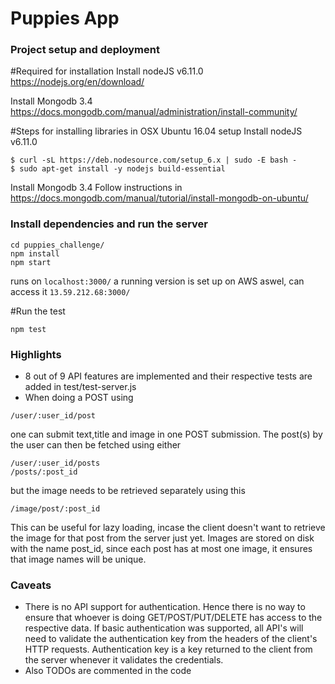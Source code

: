 # Puppies App

### Project setup and deployment 

#Required for installation
Install nodeJS v6.11.0
https://nodejs.org/en/download/

Install Mongodb 3.4 
https://docs.mongodb.com/manual/administration/install-community/


#Steps for installing libraries in OSX Ubuntu 16.04 setup 
Install nodeJS v6.11.0

```
$ curl -sL https://deb.nodesource.com/setup_6.x | sudo -E bash -
$ sudo apt-get install -y nodejs build-essential
```

Install Mongodb 3.4 
Follow instructions in https://docs.mongodb.com/manual/tutorial/install-mongodb-on-ubuntu/

### Install dependencies and run the server
```
cd puppies_challenge/
npm install
npm start
```
runs on `localhost:3000/`
a running version is set up on AWS aswel, can access it `13.59.212.68:3000/`

#Run the test

```
npm test
```

### Highlights
- 8 out of 9 API features are implemented and their respective tests are added in test/test-server.js 
- When doing a POST using
 ```
 /user/:user_id/post
```
one can submit text,title and image in one POST submission. The post(s) by the user can then be fetched using either
```
/user/:user_id/posts
/posts/:post_id
```
but the image needs to be retrieved separately using this 
```
/image/post/:post_id
```
This can be useful for lazy loading, incase the client doesn't want to retrieve the image for that post from the server just yet. Images are stored on disk with the name post_id, since each post has at most one image, it ensures that image names will be unique. 




### Caveats 
- There is no API support for authentication. Hence there is no way to ensure that whoever is doing GET/POST/PUT/DELETE has access to the respective data. If basic authentication was supported, all API's will need to validate the authentication key from the headers of the client's HTTP requests. Authentication key is a key returned to the client from the server whenever it validates the credentials.
- Also TODOs are commented in the code

